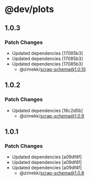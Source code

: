 # @dev/plots

## 1.0.3

### Patch Changes

- Updated dependencies [17085b3]
- Updated dependencies [17085b3]
- Updated dependencies [17085b3]
  - @zimekk/scrap-schema@1.0.10

## 1.0.2

### Patch Changes

- Updated dependencies [16c2d5b]
  - @zimekk/scrap-schema@1.0.9

## 1.0.1

### Patch Changes

- Updated dependencies [a09df4f]
- Updated dependencies [a09df4f]
- Updated dependencies [a09df4f]
  - @zimekk/scrap-schema@1.0.8
